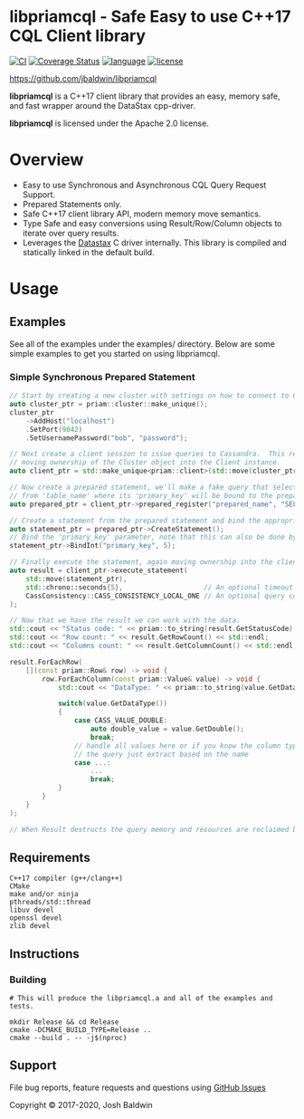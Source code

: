 libpriamcql - Safe Easy to use C++17 CQL Client library
=======================================================

[![CI](https://github.com/jbaldwin/libpriamcql/workflows/build/badge.svg)](https://github.com/jbaldwin/libpriamcql/workflows/build/badge.svg)
[![Coverage Status](https://coveralls.io/repos/github/jbaldwin/libpriamcql/badge.svg?branch=master)](https://coveralls.io/github/jbaldwin/libpriamcql?branch=master)
[![language][badge.language]][language]
[![license][badge.license]][license]

[badge.language]: https://img.shields.io/badge/language-C%2B%2B17-yellow.svg
[badge.license]: https://img.shields.io/badge/license-Apache--2.0-blue

[language]: https://en.wikipedia.org/wiki/C%2B%2B17
[license]: https://en.wikipedia.org/wiki/Apache_License

https://github.com/jbaldwin/libpriamcql

**libpriamcql** is a C++17 client library that provides an easy, memory safe, and fast wrapper around the DataStax cpp-driver.

**libpriamcql** is licensed under the Apache 2.0 license.

# Overview #
* Easy to use Synchronous and Asynchronous CQL Query Request Support.
* Prepared Statements only.
* Safe C++17 client library API, modern memory move semantics.
* Type Safe and easy conversions using Result/Row/Column objects to iterate over query results.
* Leverages the [Datastax](https://github.com/datastax/cpp-driver) C driver internally.  This library is compiled and statically linked in the default build.

# Usage #

## Examples

See all of the examples under the examples/ directory.
Below are some simple examples to get you started on using libpriamcql.

### Simple Synchronous Prepared Statement

```C++
// Start by creating a new cluster with settings on how to connect to Cassandra.
auto cluster_ptr = priam::cluster::make_unique();
cluster_ptr
    ->AddHost("localhost")
    .SetPort(9042)
    .SetUsernamePassword("bob", "password");

// Next create a client session to issue queries to Cassandra.  This requires
// moving ownership of the Cluster object into the Client instance.
auto client_ptr = std::make_unique<priam::client>(std::move(cluster_ptr));

// Now create a prepared statement, we'll make a fake query that selects 'col1'
// from 'table_name' where its 'primary_key' will be bound to the prepared statement.
auto prepared_ptr = client_ptr->prepared_register("prepared_name", "SELECT col1 FROM table_name WHERE primary_key = ?");

// Create a statement from the prepared statement and bind the appropriate parameters.
auto statement_ptr = prepared_ptr->CreateStatement();
// Bind the 'primary_key' parameter, note that this can also be done by parameter index.
statement_ptr->BindInt("primary_key", 5);

// Finally execute the statement, again moving ownership into the client.
auto result = client_ptr->execute_statement(
    std::move(statement_ptr),
    std::chrono::seconds{5},                    // An optional timeout.
    CassConsistency::CASS_CONSISTENCY_LOCAL_ONE // An optional query consistency.
);

// Now that we have the result we can work with the data.
std::cout << "Status code: " << priam::to_string(result.GetStatusCode) << std::endl;
std::cout << "Row count: " << result.GetRowCount() << std::endl;
std::cout << "Columns count: " << result.GetColumnCount() << std::endl;

result.ForEachRow(
    [](const priam::Row& row) -> void {
        row.ForEachColumn(const priam::Value& value) -> void {
            std::cout << "DataType: " << priam::to_string(value.GetDataType()) << std::endl;

            switch(value.GetDataType())
            {
                case CASS_VALUE_DOUBLE:
                    auto double_value = value.GetDouble();
                    break;
                // handle all values here or if you know the column type based
                // the query just extract based on the name
                case ...:
                    ...
                    break;
            }
        }
    }
);

// When Result destructs the query memory and resources are reclaimed by priam cql.

```

## Requirements
    C++17 compiler (g++/clang++)
    CMake
    make and/or ninja
    pthreads/std::thread
    libuv devel
    openssl devel
    zlib devel

## Instructions

### Building
    # This will produce the libpriamcql.a and all of the examples and tests.

    mkdir Release && cd Release
    cmake -DCMAKE_BUILD_TYPE=Release ..
    cmake --build . -- -j$(nproc)

## Support

File bug reports, feature requests and questions using [GitHub Issues](https://github.com/jbaldwin/libpriamcql/issues)

Copyright © 2017-2020, Josh Baldwin
